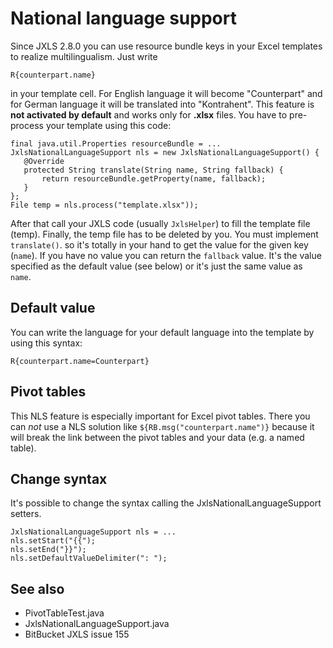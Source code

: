 # National language support

Since JXLS 2.8.0 you can use resource bundle keys in your Excel templates to realize multilingualism.
Just write

    R{counterpart.name}

in your template cell. For English language it will become "Counterpart" and for German language it will be translated into "Kontrahent".
This feature is **not activated by default** and works only for **.xlsx** files. You have to pre-process your template using this code:

    final java.util.Properties resourceBundle = ...
    JxlsNationalLanguageSupport nls = new JxlsNationalLanguageSupport() {
       @Override
       protected String translate(String name, String fallback) {
           return resourceBundle.getProperty(name, fallback);
       }
    };
    File temp = nls.process("template.xlsx"));

After that call your JXLS code (usually `JxlsHelper`) to fill the template file (temp). Finally, the temp file has to be deleted by you.
You must implement `translate()`. so it's totally in your hand to get the value for the given key (`name`). If you have no value you
can return the `fallback` value. It's the value specified as the default value (see below) or it's just the same value as `name`.

## Default value

You can write the language for your default language into the template by using this syntax:

    R{counterpart.name=Counterpart}

## Pivot tables

This NLS feature is especially important for Excel pivot tables. There you can *not* use a NLS solution like `${RB.msg("counterpart.name")}`
because it will break the link between the pivot tables and your data (e.g. a named table).

## Change syntax

It's possible to change the syntax calling the JxlsNationalLanguageSupport setters.

    JxlsNationalLanguageSupport nls = ...
    nls.setStart("{{");
    nls.setEnd("}}");
    nls.setDefaultValueDelimiter(": ");


## See also

- PivotTableTest.java
- JxlsNationalLanguageSupport.java
- BitBucket JXLS issue 155
